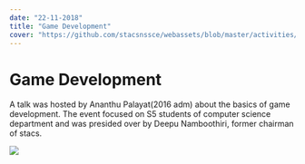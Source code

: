 ```yaml
---
date: "22-11-2018"
title: "Game Development"
cover: "https://github.com/stacsnssce/webassets/blob/master/activities/Page-2-Image-4.jpg?raw=true"
---
```

# Game Development

A talk was hosted by Ananthu Palayat(2016 adm) about the basics of game development. The event focused on S5 students of computer science department and was presided over by Deepu Namboothiri, former chairman of stacs.

![](https://user-images.githubusercontent.com/47708978/88657677-ee2e6300-d0ef-11ea-8352-30f99bbabc20.jpg)